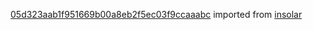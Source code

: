 [05d323aab1f951669b00a8eb2f5ec03f9ccaaabc](https://github.com/insolar/insolar/commit/05d323aab1f951669b00a8eb2f5ec03f9ccaaabc) imported from [insolar](https://github.com/insolar/insolar)
